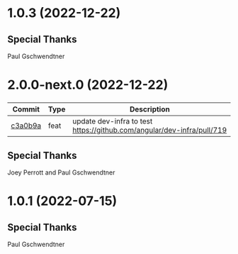 <a name="1.0.3"></a>
# 1.0.3 (2022-12-22)
## Special Thanks
Paul Gschwendtner

<!-- CHANGELOG SPLIT MARKER -->

<a name="2.0.0-next.0"></a>
# 2.0.0-next.0 (2022-12-22)
### 
| Commit | Type | Description |
| -- | -- | -- |
| [c3a0b9a](https://github.com/angular/dev-infra-test-release/commit/c3a0b9a5091023f9a31acd9963f03e7db7d79819) | feat | update dev-infra to test https://github.com/angular/dev-infra/pull/719 |
## Special Thanks
Joey Perrott and Paul Gschwendtner

<!-- CHANGELOG SPLIT MARKER -->

<a name="1.0.1"></a>
# 1.0.1 (2022-07-15)
## Special Thanks
Paul Gschwendtner